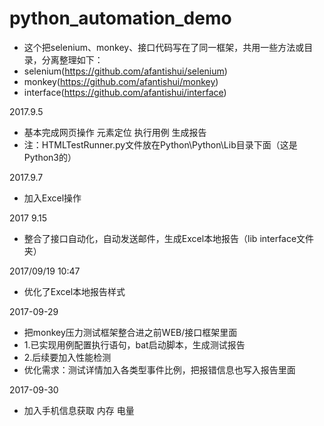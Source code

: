 # python_automation_demo
* 这个把selenium、monkey、接口代码写在了同一框架，共用一些方法或目录，分离整理如下：
* selenium(https://github.com/afantishui/selenium)
* monkey(https://github.com/afantishui/monkey)
* interface(https://github.com/afantishui/interface)

2017.9.5

* 基本完成网页操作 元素定位 执行用例 生成报告
* 注：HTMLTestRunner.py文件放在Python\Python\Lib目录下面（这是Python3的）

2017.9.7 

* 加入Excel操作

2017 9.15 

*  整合了接口自动化，自动发送邮件，生成Excel本地报告（lib interface文件夹）

2017/09/19 10:47 

* 优化了Excel本地报告样式

2017-09-29

* 把monkey压力测试框架整合进之前WEB/接口框架里面
* 1.已实现用例配置执行语句，bat启动脚本，生成测试报告 
* 2.后续要加入性能检测
* 优化需求：测试详情加入各类型事件比例，把报错信息也写入报告里面

2017-09-30

* 加入手机信息获取 内存 电量
